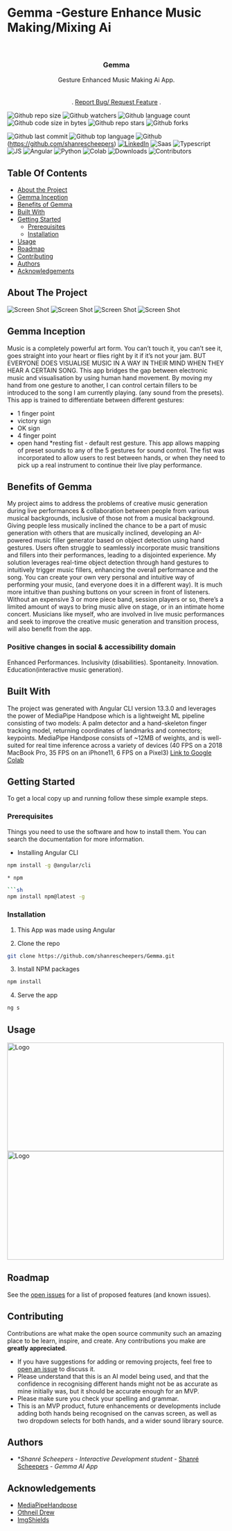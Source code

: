 # Gemma -Gesture Enhance Music Making/Mixing Ai


<br/>
<p align="center">
 

  

  <h3 align="center">Gemma</h3>

  <p align="center">
Gesture Enhanced Music Making Ai App.
    <br/>
    <br/>
    <br/>
    .
    <a href="https://github.com/shanrescheepers/Gemma/issues">Report Bug/ Request Feature</a>
    .

  </p>
</p>

![Github repo size](https://img.shields.io/github/repo-size/shanrescheepers/Gemma)
![Github watchers](https://img.shields.io/github/watchers/shanrescheepers/Gemma?style=social)
![Github language count](https://img.shields.io/github/languages/count/shanrescheepers/Gemma)
![Github code size in bytes](https://img.shields.io/github/languages/code-size/shanrescheepers/Gemma)
![Github repo stars](https://img.shields.io/github/stars/shanrescheepers/Gemma?style=social)
![Github forks](https://img.shields.io/github/forks/shanrescheepers/Gemma?style=social)
<!-- ![Github project website](https://img.shields.io/website?down_color=grey&down_message=offline&logo=Gemma&logoColor=red&style=for-the-badge&up_color=green&up_message=online&url=https%3A%2F%2Fufcfightsite.co.za%2F) -->
![Github last commit](https://img.shields.io/github/last-commit/shanrescheepers/Gemma?logo=Gemma&logoColor=purple)
![Github top language](https://img.shields.io/github/languages/top/shanrescheepers/Gemma)
![Github](https://img.shields.io/badge/GitHub-100000?style=for-the-badge&logo=github&logoColor=white)(https://github.com/shanrescheepers)
[![LinkedIn](https://img.shields.io/badge/LinkedIn-0077B5?style=for-the-badge&logo=linkedin&logoColor=white)](https://www.linkedin.com/search/results/all/?fetchDeterministicClustersOnly=true&heroEntityKey=urn%3Ali%3Afsd_profile%3AACoAADYNr60BoSEstmfyZ2X8cYQI5a-UYPtKXlQ&keywords=shanr%C3%A9%20scheepers&origin=RICH_QUERY_SUGGESTION&position=0&searchId=818f99a5-32df-4b1c-877c-d57d001870c2&sid=RnL&spellCorrectionEnabled=false)
![Saas](https://img.shields.io/badge/Sass-CC6699?style=for-the-badge&logo=sass&logoColor=white)
![Typescript](https://img.shields.io/badge/TypeScript-007ACC?style=for-the-badge&logo=typescript&logoColor=white)
![JS](https://img.shields.io/badge/JavaScript-F7DF1E?style=for-the-badge&logo=javascript&logoColor=black)
![Angular](https://img.shields.io/badge/Angular-DD0031?style=for-the-badge&logo=angular&logoColor=white)
![Python](https://img.shields.io/badge/Python-3776AB?style=for-the-badge&logo=python&logoColor=white)
![Colab](https://img.shields.io/badge/Colab-F9AB00?style=for-the-badge&logo=googlecolab&color=525252)
![Downloads](https://img.shields.io/github/downloads/shanrecheepers/Gemma/total) ![Contributors](https://img.shields.io/github/contributors/shanrescheepers/Gemma?color=dark-green) 

## Table Of Contents

* [About the Project](#about-the-project)
* [Gemma Inception](#gemma-inception)
* [Benefits of Gemma](#benefits-of-gemma)
* [Built With](#built-with)
* [Getting Started](#getting-started)
  * [Prerequisites](#prerequisites)
  * [Installation](#installation)
* [Usage](#usage)
* [Roadmap](#roadmap)
* [Contributing](#contributing)
* [Authors](#authors)
* [Acknowledgements](#acknowledgements)

## About The Project

![Screen Shot](/FE/src/assets/images/ss1.png)
![Screen Shot](/FE/src/assets/images/ss2.png)
![Screen Shot](/FE/src/assets/images/ss3.png)
![Screen Shot](/FE/src/assets/images/ss4.png)


## Gemma Inception
Music is a completely powerful art form. You can’t touch it, you can’t see it, goes straight into your heart or flies right by it if it’s not your jam. 
BUT EVERYONE DOES VISUALISE MUSIC IN A WAY IN THEIR MIND WHEN THEY HEAR A CERTAIN SONG.
This app bridges the gap between electronic music and visualisation by using human hand movement.
By moving my hand from one gesture to another, I can control certain fillers to be introduced to the song I am currently playing. (any sound from the presets).
This app is trained to differentiate between different gestures:
* 1 finger point
* victory sign
* OK sign
* 4 finger point
* open hand
*resting fist - default rest gesture.
This app allows mapping of preset sounds to any of the 5 gestures for sound control.
The fist was incorporated to allow users to rest between hands, or when they need to pick up a real instrument to continue their live play performance.


## Benefits of Gemma
My project aims to address the problems of creative music generation during live performances & collaboration between people from various musical backgrounds, inclusive of those not from a musical background.
Giving people less musically inclined the chance to be a part of music generation with others that are musically inclined, developing an AI-powered music filler generator based on object detection using hand gestures. 
Users often struggle to seamlessly incorporate music transitions and fillers into their performances, leading to a disjointed experience. My solution leverages real-time object detection through hand gestures to intuitively trigger music fillers, enhancing the overall performance and the song.
You can create your own very  personal and intuitive way of performing your music, (and everyone does it in a different way). It is much more intuitive than pushing buttons on your screen in front of listeners. Without an expensive 3 or more piece band, session players or so, there’s a limited amount of ways to bring music alive on stage, or in an intimate home concert.
Musicians like myself, who are involved in live music performances and seek to improve the creative music generation and transition process, will also benefit from the app.

### Positive changes in social & accessibility domain
Enhanced Performances. Inclusivity (disabilities). Spontaneity. Innovation. Education(interactive music generation).

## Built With

The project was generated with Angular CLI version 13.3.0 and leverages the power of MediaPipe Handpose which is a lightweight ML pipeline consisting of two models: A palm detector and a hand-skeleton finger tracking model, returning coordinates of landmarks and connectors; keypoints.
MediaPipe Handpose consists of ~12MB of weights, and is well-suited for real time inference across a variety of devices (40 FPS on a 2018 MacBook Pro, 35 FPS on an iPhone11, 6 FPS on a Pixel3)
[Link to Google Colab](https://colab.research.google.com/drive/1opRTOVINyPXo7Aw0GlCNTOhwWUF6zEeQ?usp=sharing)
## Getting Started

To get a local copy up and running follow these simple example steps.

### Prerequisites

Things you need to use the software and how to install them.
You can search the documentation for more information.

* Installing Angular CLI

```sh
npm install -g @angular/cli

* npm

```sh
npm install npm@latest -g
```

### Installation

1. This App was made using Angular

2. Clone the repo

```sh
git clone https://github.com/shanrescheepers/Gemma.git
```

3. Install NPM packages

```sh
npm install
```
4. Serve the app

```sh
ng s
```

## Usage
<img src="/FE/src/assets/images/readme_howtouse1.png" alt="Logo" width="500" height="250">
<img src="/FE/src/assets/images/readme_howtouse2.png" alt="Logo" width="500" height="250">


## Roadmap

See the [open issues](https://github.com/shanrescheepers/Gemma/issues) for a list of proposed features (and known issues).

## Contributing

Contributions are what make the open source community such an amazing place to be learn, inspire, and create. Any contributions you make are **greatly appreciated**.
* If you have suggestions for adding or removing projects, feel free to [open an issue](https://github.com/shanrescheepers/Gemma/issues/new) to discuss it.
* Please understand that this is an AI model being used, and that the confidence in recognising different hands might not be as accurate as mine initially was, but it should be accurate enough for an MVP.
* Please make sure you check your spelling and grammar.
* This is an MVP product, future enhancements or developments include adding both hands being recognised on the canvas screen, as well as two dropdown selects for both hands, and a wider sound library source.


## Authors

* **Shanré Scheepers* - *Interactive Development student* - [Shanré Scheepers](https://github.com/shanrescheepers) - *Gemma AI App*

## Acknowledgements

* [MediaPipeHandpose](https://github.com/tensorflow/tfjs-models/blob/master/handpose/README.md)
* [Othneil Drew](https://github.com/othneildrew/Best-README-Template)
* [ImgShields](https://shields.io/)

